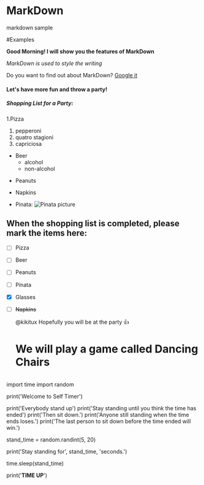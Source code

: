 # MarkDown
markdown sample

#Examples

**Good Morning! I will show you the features of MarkDown**

*MarkDown is used to style the writing*


Do you want to find out about MarkDown?
[Google it](http://google.com)


#### Let's have more fun and throw a party! ####
##### Shopping List for a Party: #####

1.Pizza
  1. pepperoni
  2. quatro stagioni
  3. capriciosa
  
- Beer
  - alcohol
  - non-alcohol
  
* Peanuts

- Napkins

* Pinata: ![Pinata picture](https://images-na.ssl-images-amazon.com/images/I/81wnocFvivL._AC_SL1500_.jpg)

## When the shopping list is completed, please mark the items here: ##

- [ ] Pizza
- [ ] Beer
- [ ] Peanuts
- [ ] Pinata
- [X] Glasses
- [ ] ~~Napkins~~

  @kikitux Hopefully you will be at the party :+1:
  
  # We will play a game called **__Dancing Chairs__** #
  ```python
import time
import random

print('Welcome to Self Timer')

print('Everybody stand up')
print('Stay standing until you think the time has ended')
print('Then sit down.')
print('Anyone still standing when the time ends loses.')
print('The last person to sit down before the time ended will win.')


stand_time = random.randint(5, 20) 

print('Stay standing for', stand_time, 'seconds.')


time.sleep(stand_time) 

print('****TIME UP****') 
```
 

